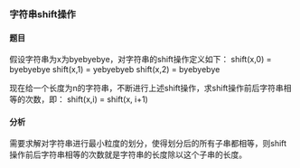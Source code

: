 ### 字符串shift操作

#### 题目
假设字符串为x为byebyebye，对字符串的shift操作定义如下：
shift(x,0) = byebyebye
shift(x,1) = yebyebyeb
shift(x,2) = byebyebye

现在给一个长度为n的字符串，不断进行上述shift操作，求shift操作前后字符串相等的次数，即：
shift(x,i) = shift(x, i+1)

#### 分析
需要求解对字符串进行最小粒度的划分，使得划分后的所有子串都相等，则shift操作前后字符串相等的次数就是字符串的长度除以这个子串的长度。
